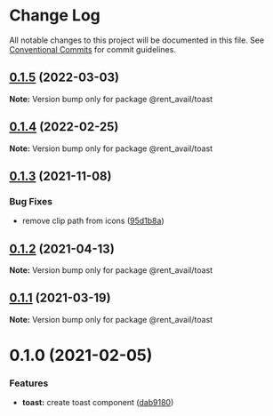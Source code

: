 # Change Log

All notable changes to this project will be documented in this file.
See [Conventional Commits](https://conventionalcommits.org) for commit guidelines.

## [0.1.5](https://github.com/rentalutions/elements/compare/@rent_avail/toast@0.1.4...@rent_avail/toast@0.1.5) (2022-03-03)

**Note:** Version bump only for package @rent_avail/toast





## [0.1.4](https://github.com/rentalutions/elements/compare/@rent_avail/toast@0.1.3...@rent_avail/toast@0.1.4) (2022-02-25)

**Note:** Version bump only for package @rent_avail/toast





## [0.1.3](https://github.com/rentalutions/elements/compare/@rent_avail/toast@0.1.2...@rent_avail/toast@0.1.3) (2021-11-08)


### Bug Fixes

* remove clip path from icons ([95d1b8a](https://github.com/rentalutions/elements/commit/95d1b8a2921de6b19ccd69c0a2be03bb5fd03b69))





## [0.1.2](https://github.com/rentalutions/elements/compare/@rent_avail/toast@0.1.1...@rent_avail/toast@0.1.2) (2021-04-13)

**Note:** Version bump only for package @rent_avail/toast





## [0.1.1](https://github.com/rentalutions/elements/compare/@rent_avail/toast@0.1.0...@rent_avail/toast@0.1.1) (2021-03-19)

**Note:** Version bump only for package @rent_avail/toast





# 0.1.0 (2021-02-05)


### Features

* **toast:** create toast component ([dab9180](https://github.com/rentalutions/elements/commit/dab9180fef83b5f857f952610282a8afc1cb021f))
